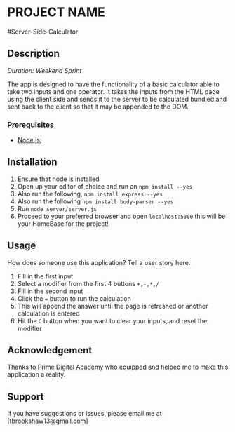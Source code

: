 # PROJECT NAME

#Server-Side-Calculator

## Description

_Duration: Weekend Sprint_

The app is designed to have the functionality of a basic calculator able to take two inputs and one operator.  It takes the inputs from the HTML page using the client side and sends it to the server to be calculated bundled and sent back to the client so that it may be appended to the DOM.

### Prerequisites

- [Node.js](https://nodejs.org/en/);

## Installation

1. Ensure that node is installed
2. Open up your editor of choice and run an `npm install --yes`
3. Also run the following, `npm install express --yes`
4. Also run the following `npm install body-parser --yes`
5. Run `node server/server.js`
6. Proceed to your preferred browser and open `localhost:5000` this will be your HomeBase for the project!

## Usage
How does someone use this application? Tell a user story here.

1. Fill in the first input
2. Select a modifier from the first 4 buttons `+,-,*,/`
3. Fill in the second input
4. Click the `=` button to run the calculation
5. This will append the answer until the page is refreshed or another calculation is entered
6. Hit the `C` button when you want to clear your inputs, and reset the modifier

## Acknowledgement
Thanks to [Prime Digital Academy](www.primeacademy.io) who equipped and helped me to make this application a reality.

## Support
If you have suggestions or issues, please email me at [tbrookshaw13@gmail.com]